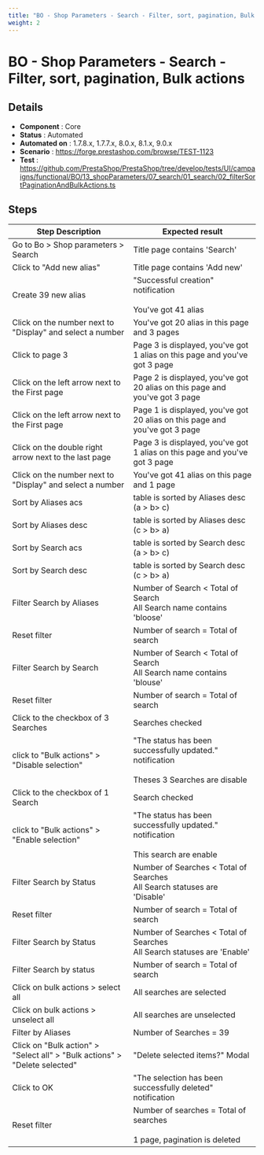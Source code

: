 ```yaml
---
title: "BO - Shop Parameters - Search - Filter, sort, pagination, Bulk actions"
weight: 2
---
```


# BO - Shop Parameters - Search - Filter, sort, pagination, Bulk actions
## Details
* **Component** : Core
* **Status** : Automated
* **Automated on** : 1.7.8.x, 1.7.7.x, 8.0.x, 8.1.x, 9.0.x
* **Scenario** : https://forge.prestashop.com/browse/TEST-1123
* **Test** : https://github.com/PrestaShop/PrestaShop/tree/develop/tests/UI/campaigns/functional/BO/13_shopParameters/07_search/01_search/02_filterSortPaginationAndBulkActions.ts

## Steps
| Step Description | Expected result |
| ----- | ----- |
| Go to Bo > Shop parameters > Search | Title page contains 'Search' |
| Click to "Add new alias" | Title page contains 'Add new' |
| Create 39 new alias | "Successful creation" notification<br><br>You've got 41 alias |
| Click on the number next to "Display" and select a number | You've got 20 alias in this page and 3 pages |
| Click to page 3 | Page 3 is displayed, you've got 1 alias on this page and you've got 3 page |
| Click on the left arrow next to the First page | Page 2 is displayed, you've got 20 alias on this page and you've got 3 page |
| Click on the left arrow next to the First page | Page 1 is displayed, you've got 20 alias on this page and you've got 3 page |
| Click on the double right arrow next to the last page | Page 3 is displayed, you've got 1 alias on this page and you've got 3 page |
| Click on the number next to "Display" and select a number | You've got 41 alias on this page and 1 page |
| Sort by Aliases acs | table is sorted by Aliases desc (a > b> c) |
| Sort by Aliases desc | table is sorted by Aliases desc (c > b> a) |
| Sort by Search acs | table is sorted by Search desc (a > b> c) |
| Sort by Search desc | table is sorted by Search desc (c > b> a) |
| Filter Search by Aliases | Number of Search < Total of Search<br>All Search name contains 'bloose' |
| Reset filter | Number of search = Total of search |
| Filter Search by Search | Number of Search < Total of Search<br>All Search name contains 'blouse' |
| Reset filter | Number of search = Total of search |
| Click to the checkbox of 3 Searches | Searches checked |
| click to "Bulk actions" > "Disable selection" | "The status has been successfully updated." notification<br><br>Theses 3 Searches are disable |
| Click to the checkbox of 1 Search | Search checked |
| click to "Bulk actions" > "Enable selection" | "The status has been successfully updated." notification<br><br>This search are enable |
| Filter Search by Status | Number of Searches < Total of Searches<br>All Search statuses are 'Disable' |
| Reset filter | Number of search = Total of search |
| Filter Search by Status | Number of Searches < Total of Searches<br>All Search statuses are 'Enable' |
| Filter Search by status | Number of search = Total of search |
| Click on bulk actions > select all | All searches are selected |
| Click on bulk actions > unselect all | All searches are unselected |
| Filter by Aliases | Number of Searches = 39 |
| Click on "Bulk action" > "Select all" > "Bulk actions" > "Delete selected" | "Delete selected items?" Modal |
| Click to OK | "The selection has been successfully deleted" notification |
| Reset filter | Number of searches = Total of searches <br><br>1 page, pagination is deleted |